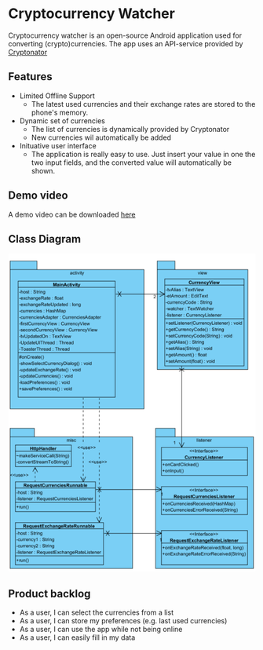 # Cryptocurrency Watcher
Cryptocurrency watcher is an open-source Android application used for converting (crypto)currencies. The app uses an API-service provided by [Cryptonator](https://www.cryptonator.com/api/)

## Features
- Limited Offline Support
  - The latest used currencies and their exchange rates are stored to the phone's memory.
- Dynamic set of currencies
  - The list of currencies is dynamically provided by Cryptonator
  - New currencies wil automatically be added
- Inituative user interface
  - The application is really easy to use. Just insert your value in one the two input fields, and the converted value will automatically be shown.
  
## Demo video
A demo video can be downloaded [here](./docs/demo.mp4)

## Class Diagram
![Class Diagram](./docs/classdiagram-min.png "Class Diagram")

## Product backlog
- As a user, I can select the currencies from a list
- As a user, I can store my preferences (e.g. last used currencies)
- As a user, I can use the app while not being online
- As a user, I can easily fill in my data
